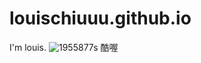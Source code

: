 # louischiuuu.github.io
I'm louis.
![1955877s](https://user-images.githubusercontent.com/114201500/197106123-506fa2f1-2bfb-49ca-abf6-f67502f87112.jpg)
酷喔
